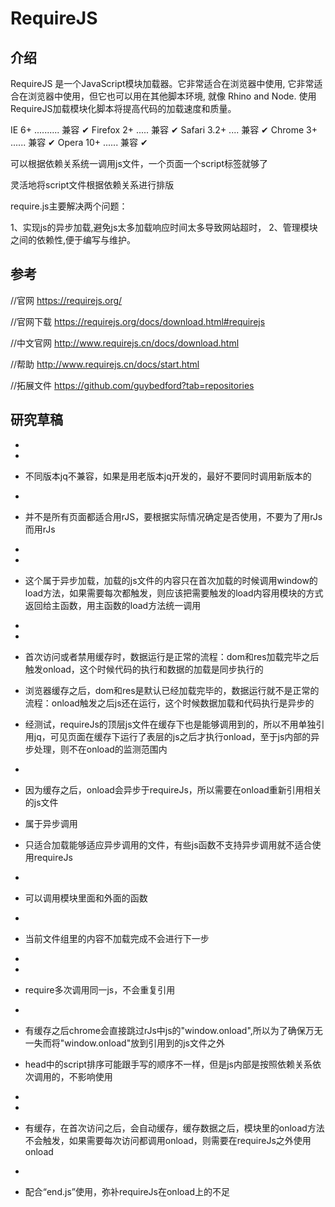 # RequireJS

## 介绍

RequireJS 是一个JavaScript模块加载器。它非常适合在浏览器中使用, 它非常适合在浏览器中使用，但它也可以用在其他脚本环境, 就像 Rhino and Node. 使用RequireJS加载模块化脚本将提高代码的加载速度和质量。

IE 6+ .......... 兼容 ✔
Firefox 2+ ..... 兼容 ✔
Safari 3.2+ .... 兼容 ✔
Chrome 3+ ...... 兼容 ✔
Opera 10+ ...... 兼容 ✔



可以根据依赖关系统一调用js文件，一个页面一个script标签就够了

灵活地将script文件根据依赖关系进行排版



require.js主要解决两个问题：

1、实现js的异步加载,避免js太多加载响应时间太多导致网站超时，
2、管理模块之间的依赖性,便于编写与维护。


## 参考
//官网
https://requirejs.org/

//官网下载
https://requirejs.org/docs/download.html#requirejs

//中文官网
http://www.requirejs.cn/docs/download.html

//帮助
http://www.requirejs.cn/docs/start.html



//拓展文件
https://github.com/guybedford?tab=repositories



 ## 研究草稿


 *
 *
 * 不同版本jq不兼容，如果是用老版本jq开发的，最好不要同时调用新版本的
 *
 * 并不是所有页面都适合用rJS，要根据实际情况确定是否使用，不要为了用rJs而用rJs
 *
 *
 * 这个属于异步加载，加载的js文件的内容只在首次加载的时候调用window的load方法，如果需要每次都触发，则应该把需要触发的load内容用模块的方式返回给主函数，用主函数的load方法统一调用
 *
 *






 * 首次访问或者禁用缓存时，数据运行是正常的流程：dom和res加载完毕之后触发onload，这个时候代码的执行和数据的加载是同步执行的
 * 浏览器缓存之后，dom和res是默认已经加载完毕的，数据运行就不是正常的流程：onload触发之后js还在运行，这个时候数据加载和代码执行是异步的

* 经测试，requireJs的顶层js文件在缓存下也是能够调用到的，所以不用单独引用jq，可见页面在缓存下运行了表层的js之后才执行onload，至于js内部的异步处理，则不在onload的监测范围内
 *
 * 因为缓存之后，onload会异步于requireJs，所以需要在onload重新引用相关的js文件




 * 属于异步调用
 * 只适合加载能够适应异步调用的文件，有些js函数不支持异步调用就不适合使用requireJs
 *
 * 可以调用模块里面和外面的函数
 *
 * 当前文件组里的内容不加载完成不会进行下一步
 *
 *
 * require多次调用同一js，不会重复引用
 *
 * 有缓存之后chrome会直接跳过rJs中js的"window.onload",所以为了确保万无一失而将"window.onload"放到引用到的js文件之外

 * head中的script排序可能跟手写的顺序不一样，但是js内部是按照依赖关系依次调用的，不影响使用
 *
 *
 * 有缓存，在首次访问之后，会自动缓存，缓存数据之后，模块里的onload方法不会触发，如果需要每次访问都调用onload，则需要在requireJs之外使用onload
 *
 * 配合“end.js”使用，弥补requireJs在onload上的不足
